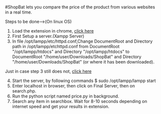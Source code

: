 #ShopBat lets you compare the price of the product from various websites in a real time.

Steps to be done-->(On linux OS)
1. Load the extension in chrome, <a href = "https://www.cnet.com/how-to/how-to-install-chrome-extensions-manually/" > click here </a>
2. First Setup a server.(Xampp Server)
3. In file /opt/lampp/etc/httpd.conf,Change DocumentRoot and Directory path in /opt/lampp/etchttpd.conf  from  DocumentRoot "/opt/lampp/htdocs" and Directory "/opt/lampp/htdocs"
                        to 
    DocumentRoot "/home/user/Downloads/ShopBat" and Directory "/home/user/Downloads/ShopBat"
   (or where it has been downloaded).

Just in case step 3 still does not, <a href = "https://askubuntu.com/questions/64095/change-xampps-htdocs-web-root-folder-to-another-one" > click here </a>

4. Start the server, by following commands
    $ sudo /opt/lampp/lampp start
5. Enter localhost in browser, then click on Final Server, then on search.php.
6. Run the python script named price.py in background.
7. Search any item in searchbox. Wait for 8-10 seconds depending on internet speed and get your   		results   in extension.



